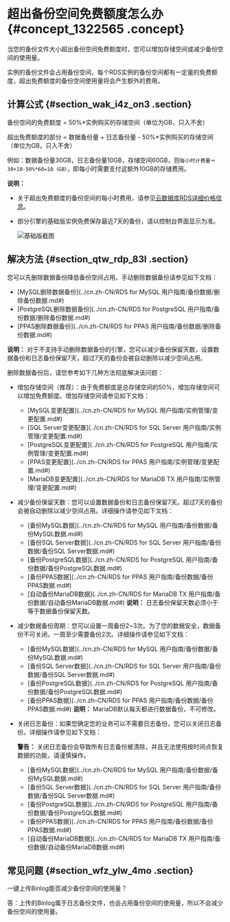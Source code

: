 # 超出备份空间免费额度怎么办 {#concept_1322565 .concept}

当您的备份文件大小超出备份空间免费额度时，您可以增加存储空间或减少备份空间的使用量。

实例的备份文件会占用备份空间，每个RDS实例的备份空间都有一定量的免费额度，超出免费额度的备份空间使用量将会产生额外的费用。

## 计算公式 {#section_wak_i4z_on3 .section}

备份空间的免费额度 = 50%\*实例购买的存储空间（单位为GB，只入不舍）

超出免费额度的部分 = 数据备份量 + 日志备份量 - 50%\*实例购买的存储空间（单位为GB，只入不舍）

例如：数据备份量30GB，日志备份量10GB，存储空间60GB，则`每小时计费量＝30+10-50%*60=10（GB）`，即每小时需要支付这额外10GB的存储费用。

**说明：** 

-   关于超出免费额度的备份空间的每小时费用，请参见[云数据库RDS详细价格信息](https://www.aliyun.com/price/product?spm=5176.doc26206.2.1.Ufxov9#/rds/detail)。
-   部分引擎的基础版实例免费保存最近7天的备份，请以控制台界面显示为准。

    ![基础版截图](../DNmysql1824527/../DNMYSQ1864174/images/37301_zh-CN.png)


## 解决方法 {#section_qtw_rdp_83l .section}

您可以先删除数据备份降低备份空间占用。手动删除数据备份请参见如下文档：

-   [MySQL删除数据备份](../cn.zh-CN/RDS for MySQL 用户指南/备份数据/删除备份数据.md#)
-   [PostgreSQL删除数据备份](../cn.zh-CN/RDS for PostgreSQL 用户指南/备份数据/删除备份数据.md#)
-   [PPAS删除数据备份](../cn.zh-CN/RDS for PPAS 用户指南/备份数据/删除备份数据.md#)

**说明：** 对于不支持手动删除数据备份的引擎，您可以减少备份保留天数，设置数据备份和日志备份保留7天，超过7天的备份会被自动删除以减少空间占用。

删除数据备份后，请您参考如下几种方法彻底解决该问题：

-   增加存储空间（推荐）：由于免费额度是总存储空间的50%，增加存储空间可以增加免费额度。增加存储空间请参见如下文档：
    -   [MySQL变更配置](../cn.zh-CN/RDS for MySQL 用户指南/实例管理/变更配置.md#)
    -   [SQL Server变更配置](../cn.zh-CN/RDS for SQL Server 用户指南/实例管理/变更配置.md#)
    -   [PostgreSQL变更配置](../cn.zh-CN/RDS for PostgreSQL 用户指南/实例管理/变更配置.md#)
    -   [PPAS变更配置](../cn.zh-CN/RDS for PPAS 用户指南/实例管理/变更配置.md#)
    -   [MariaDB变更配置](../cn.zh-CN/RDS for MariaDB TX 用户指南/实例管理/变更配置.md#)
-   减少备份保留天数：您可以设置数据备份和日志备份保留7天。超过7天的备份会被自动删除以减少空间占用。详细操作请参见如下文档：

    -   [备份MySQL数据](../cn.zh-CN/RDS for MySQL 用户指南/备份数据/备份MySQL数据.md#)
    -   [备份SQL Server数据](../cn.zh-CN/RDS for SQL Server 用户指南/备份数据/备份SQL Server数据.md#)
    -   [备份PostgreSQL数据](../cn.zh-CN/RDS for PostgreSQL 用户指南/备份数据/备份PostgreSQL数据.md#)
    -   [备份PPAS数据](../cn.zh-CN/RDS for PPAS 用户指南/备份数据/备份PPAS数据.md#)
    -   [自动备份MariaDB数据](../cn.zh-CN/RDS for MariaDB TX 用户指南/备份数据/自动备份MariaDB数据.md#)
    **说明：** 日志备份保留天数必须小于等于数据备份保留天数。

-   减少数据备份周期：您可以设置一周备份2~3次。为了您的数据安全，数据备份不可关闭，一周至少需要备份2次。详细操作请参见如下文档：

    -   [备份MySQL数据](../cn.zh-CN/RDS for MySQL 用户指南/备份数据/备份MySQL数据.md#)
    -   [备份SQL Server数据](../cn.zh-CN/RDS for SQL Server 用户指南/备份数据/备份SQL Server数据.md#)
    -   [备份PostgreSQL数据](../cn.zh-CN/RDS for PostgreSQL 用户指南/备份数据/备份PostgreSQL数据.md#)
    -   [备份PPAS数据](../cn.zh-CN/RDS for PPAS 用户指南/备份数据/备份PPAS数据.md#)
    **说明：** MariaDB默认每天都进行数据备份，不可修改。

-   关闭日志备份：如果您确定您的业务可以不需要日志备份，您可以关闭日志备份。详细操作请参见如下文档：

    **警告：** 关闭日志备份会导致所有日志备份被清除，并且无法使用按时间点恢复数据的功能，请谨慎操作。

    -   [备份MySQL数据](../cn.zh-CN/RDS for MySQL 用户指南/备份数据/备份MySQL数据.md#)
    -   [备份SQL Server数据](../cn.zh-CN/RDS for SQL Server 用户指南/备份数据/备份SQL Server数据.md#)
    -   [备份PostgreSQL数据](../cn.zh-CN/RDS for PostgreSQL 用户指南/备份数据/备份PostgreSQL数据.md#)
    -   [备份PPAS数据](../cn.zh-CN/RDS for PPAS 用户指南/备份数据/备份PPAS数据.md#)
    -   [自动备份MariaDB数据](../cn.zh-CN/RDS for MariaDB TX 用户指南/备份数据/自动备份MariaDB数据.md#)

## 常见问题 {#section_wfz_ylw_4mo .section}

一键上传Binlog能否减少备份空间的使用量？

答：上传的Binlog属于日志备份文件，也会占用备份空间的使用量，所以不会减少备份空间的使用量。

